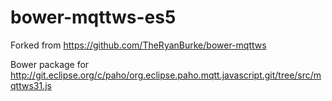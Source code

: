 bower-mqttws-es5
============

Forked from https://github.com/TheRyanBurke/bower-mqttws

Bower package for http://git.eclipse.org/c/paho/org.eclipse.paho.mqtt.javascript.git/tree/src/mqttws31.js
